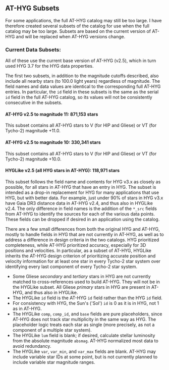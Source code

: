 ## AT-HYG Subsets

For some applications, the full AT-HYG catalog may still be too large. I have therefore created several subsets of the catalog for use when the full catalog may be too large. Subsets are based on the current version of AT-HYG and will be replaced when AT-HYG versions change.

### Current Data Subsets:

All of these use the current base version of AT-HYG (v2.5), which in turn used HYG 3.7 for the HYG data properties.

The first two subsets, in addition to the magnitude cutoffs described, also include all nearby stars (to 100.0 light years) regardless of magnitude. The field names and data values are identical to the corresponding full AT-HYG entries. In particular, the `id` field in these subsets is the same as the serial `id` field in the full AT-HYG catalog, so its values will not be consistently consecutive in the subsets.

#### AT-HYG v2.5 to magnitude 11: 871,153 stars

This subset contains all AT-HYG stars to V (for HIP and Gliese) or VT (for Tycho-2) magnitude +11.0.

#### AT-HYG v2.5 to magnitude 10: 330,341 stars

This subset contains all AT-HYG stars to V (for HIP and Gliese) or VT (for Tycho-2) magnitude +10.0. 

#### HYGLike v2.5 (all HYG stars in AT-HYG): 118,971 stars

This subset follows the field name and contents for HYG v3.x as closely as possible, for all stars in AT-HYG that have an entry in HYG. The subset is intended as a drop-in replacement for HYG for many applications that use HYG, but with better data. For example, just under 90% of stars in HYG v3.x have Gaia DR3 distance data in AT-HYG v2.4, and thus also in HYGLike v2.4. The only difference in field names is the addition of the `*_src` fields from AT-HYG to identify the sources for each of the various data points. These fields can be dropped if desired in an application using the catalog.

There are a few small differences from both the original HYG and AT-HYG, mostly to handle fields in HYG that are not currently in AT-HYG, as well as to address a difference in design criteria in the two catalogs. HYG prioritized completeness, while AT-HYG prioritized accuracy, especially for 3D positions and velocities. In particular, as a subset of AT-HYG, HYGLike inherits the AT-HYG design criterion of prioritizing accurate position and velocity information for at least one star in every Tycho-2 star system over identifying every last component of every Tycho-2 star system.

* Some Gliese _secondary_ and _tertiary_ stars in HYG are not currently matched to cross-references used to build AT-HYG. They will not be in the HYGLike subset. All Gliese _primary_ stars in HYG are present in AT-HYG, and thus also in HYGLike.
* The HYGLike `id` field is the AT-HYG `id` field rather than the HYG `id` field. 
* For consistency with HYG, the Sun's ('Sol') `id` is 0 as it is in HYG, not 1 as in AT-HYG.
* The HYGLike `comp`, `comp_id`, and `base` fields are pure placeholders, since AT-HYG does not track star multiplicity in the same way as HYG. The placeholder logic treats each star as single (more precisely, as not a component of a multiple star system).
* The HYGLike `lum` field is blank; if desired, calculate stellar luminosity from the absolute magnitude `absmag`. AT-HYG normalized most data to avoid redundancy.
* The HYGLike `var`, `var_min`, and `var_max` fields are blank. AT-HYG may include variable star IDs at some point, but is not currently planned to include variable star magnitude ranges.
